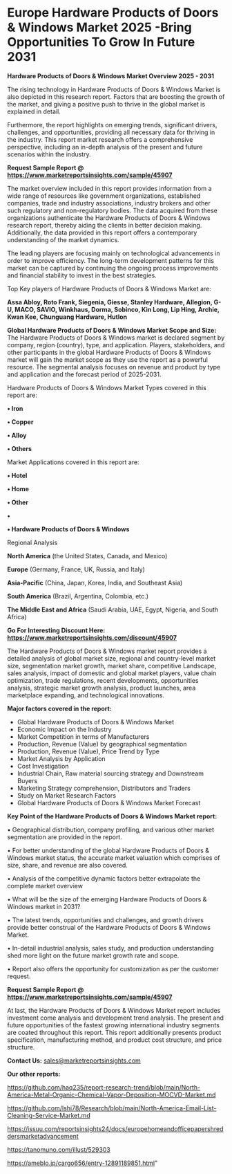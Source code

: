 # Europe Hardware Products of Doors & Windows Market 2025 -Bring Opportunities To Grow In Future 2031

<Strong> Hardware Products of Doors & Windows Market Overview 2025 - 2031</strong>

The rising technology in Hardware Products of Doors & Windows Market is also depicted in this research report. Factors that are boosting the growth of the market, and giving a positive push to thrive in the global market is explained in detail.

Furthermore, the report highlights on emerging trends, significant drivers, challenges, and opportunities, providing all necessary data for thriving in the industry. This report market research offers a comprehensive perspective, including an in-depth analysis of the present and future scenarios within the industry.

<strong>Request Sample Report @ <a href=https://www.marketreportsinsights.com/sample/45907>https://www.marketreportsinsights.com/sample/45907</a></strong>

The market overview included in this report provides information from a wide range of resources like government organizations, established companies, trade and industry associations, industry brokers and other such regulatory and non-regulatory bodies. The data acquired from these organizations authenticate the Hardware Products of Doors & Windows research report, thereby aiding the clients in better decision making. Additionally, the data provided in this report offers a contemporary understanding of the market dynamics.

The leading players are focusing mainly on technological advancements in order to improve efficiency. The long-term development patterns for this market can be captured by continuing the ongoing process improvements and financial stability to invest in the best strategies.

Top Key players of Hardware Products of Doors & Windows Market are:

<strong>Assa Abloy, Roto Frank, Siegenia, Giesse, Stanley Hardware, Allegion, G-U, MACO, SAVIO, Winkhaus, Dorma, Sobinco, Kin Long, Lip Hing, Archie, Kwan Kee, Chunguang Hardware, Hutlon</strong>

<strong><b>Global Hardware Products of Doors & Windows Market Scope and Size:</b></strong>
The Hardware Products of Doors & Windows market is declared segment by company, region (country), type, and application. Players, stakeholders, and other participants in the global Hardware Products of Doors & Windows market will gain the market scope as they use the report as a powerful resource. The segmental analysis focuses on revenue and product by type and application and the forecast period of 2025-2031.

Hardware Products of Doors & Windows Market Types covered in this report are:

<strong>•  Iron

•  Copper

•  Alloy

•  Others</strong>

Market Applications covered in this report are:

<strong>•  Hotel

•  Home

•  Other

•  

•  Hardware Products of Doors & Windows</strong> 

Regional Analysis

<strong>North America</strong> (the United States, Canada, and Mexico)

<strong>Europe</strong> (Germany, France, UK, Russia, and Italy)

<strong>Asia-Pacific</strong> (China, Japan, Korea, India, and Southeast Asia)

<strong>South America</strong> (Brazil, Argentina, Colombia, etc.)

<strong>The Middle East and Africa</strong> (Saudi Arabia, UAE, Egypt, Nigeria, and South Africa)

<strong>Go For Interesting Discount Here: <a href=https://www.marketreportsinsights.com/discount/45907>https://www.marketreportsinsights.com/discount/45907</a></strong>

The Hardware Products of Doors & Windows market report provides a detailed analysis of global market size, regional and country-level market size, segmentation market growth, market share, competitive Landscape, sales analysis, impact of domestic and global market players, value chain optimization, trade regulations, recent developments, opportunities analysis, strategic market growth analysis, product launches, area marketplace expanding, and technological innovations.

<strong><b>Major factors covered in the report:</b></strong>
<ul>
  <li>Global Hardware Products of Doors & Windows Market </li>
  <li>Economic Impact on the Industry</li>
  <li>Market Competition in terms of Manufacturers</li>
  <li>Production, Revenue (Value) by geographical segmentation</li>
  <li>Production, Revenue (Value), Price Trend by Type</li>
  <li>Market Analysis by Application</li>
  <li>Cost Investigation</li>
  <li>Industrial Chain, Raw material sourcing strategy and Downstream Buyers</li>
  <li>Marketing Strategy comprehension, Distributors and Traders</li>
  <li>Study on Market Research Factors</li>
  <li>Global Hardware Products of Doors & Windows Market Forecast</li>
</ul>

<strong><b>Key Point of the Hardware Products of Doors & Windows Market report:</b></strong>

• Geographical distribution, company profiling, and various other market segmentation are provided in the report.

• For better understanding of the global Hardware Products of Doors & Windows market status, the accurate market valuation which comprises of size, share, and revenue are also covered.

• Analysis of the competitive dynamic factors better extrapolate the complete market overview

• What will be the size of the emerging Hardware Products of Doors & Windows market in 2031?

• The latest trends, opportunities and challenges, and growth drivers provide better construal of the Hardware Products of Doors & Windows Market.

• In-detail industrial analysis, sales study, and production understanding shed more light on the future market growth rate and scope.

• Report also offers the opportunity for customization as per the customer request.

<strong>Request Sample Report @ <a href=https://www.marketreportsinsights.com/sample/45907>https://www.marketreportsinsights.com/sample/45907</a></strong>

At last, the Hardware Products of Doors & Windows Market report includes investment come analysis and development trend analysis. The present and future opportunities of the fastest growing international industry segments are coated throughout this report. This report additionally presents product specification, manufacturing method, and product cost structure, and price structure.

<strong>Contact Us:</strong>
sales@marketreportsinsights.com

<strong>Our other reports:</strong>

<a href=https://github.com/haq235/report-research-trend/blob/main/North-America-Metal-Organic-Chemical-Vapor-Deposition-MOCVD-Market.md>https://github.com/haq235/report-research-trend/blob/main/North-America-Metal-Organic-Chemical-Vapor-Deposition-MOCVD-Market.md</a>

<a href=https://github.com/Ishi78/Research/blob/main/North-America-Email-List-Cleaning-Service-Market.md>https://github.com/Ishi78/Research/blob/main/North-America-Email-List-Cleaning-Service-Market.md</a>

<a href=https://issuu.com/reportsinsights24/docs/europehomeandofficepapershreddersmarketadvancement>https://issuu.com/reportsinsights24/docs/europehomeandofficepapershreddersmarketadvancement</a>

<a href=https://tanomuno.com/illust/529303>https://tanomuno.com/illust/529303</a>

<a href=https://ameblo.jp/cargo656/entry-12891189851.html>https://ameblo.jp/cargo656/entry-12891189851.html</a>"
